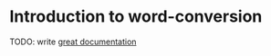 # Introduction to word-conversion

TODO: write [great documentation](http://jacobian.org/writing/what-to-write/)
